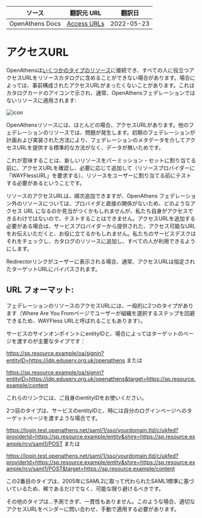 | ソース | 翻訳元 URL | 翻訳日 |
| ---- | ---- | ---- |
| OpenAthens Docs | [Access URLs](https://docs.openathens.net/libraries/Access-URLs.11305260.html) | 2022-05-23 |

# アクセスURL

OpenAthensは[いくつかのタイプのリソース](https://docs.openathens.net/libraries/What-are-the-differences-between-federated-and-proxied-resources%3F.10847272.html)に接続でき、すべての人に役立つアクセスURLをリソースカタログに含めることができない場合があります。場合によっては、事前構成されたアクセスURLがまったくないことがあります。これはカタログカードのアイコンで示され、通常、OpenAthensフェデレーションではないリソースに適用されます:

![icon](https://docs.openathens.net/libraries/11305260/URL.Icon.png?inst-v=f79effe0-b2fa-4160-b4b6-3b5d44ab3470)

OpenAthensリソースには、ほとんどの場合、アクセスURLがあります。他のフェデレーションのリソースでは、問題が発生します。初期のフェデレーションが計画および実装された方法により、フェデレーションのメタデータを介してアクセスURLを提供する標準的な方法がなく、データが無いためです。 

これが意味することは、新しいリソースをパーミッション・セットに割り当てる前に、アクセスURLを確認し、必要に応じて追加して（リソースプロバイダーに「WAYFlessURL」を要求する）、リソースをユーザーに割り当てる前にテストする必要があるということです。

リソースのアクセスURLは、順次追加できますが、OpenAthens フェデレーション外のリソースについては、プロバイダと直接の関係がないため、どのようなアクセス URL になるのか見当がつくかもしれませんが、私たち自身がアクセスできるわけではないので、テストすることはできません。アクセスURLを追加する必要がある場合は、サービスプロバイダーから提供された、アクセス可能なURLをお伝えいただくと、お役に立てるかもしれません。私たちのサービスデスクはそれをチェックし、カタログのリソースに追加し、すべての人が利用できるようにします。

Redirectorリンクがユーザーに表示される場合、通常、アクセスURLは指定されたターゲットURLにバイパスされます。

## URL フォーマット: 
フェデレーションのリソースのアクセスURLには、一般的に2つのタイプがあります（Where Are You Fromページでユーザーが組織を選択するステップを回避できるため、WAYFless URLと呼ばれることもあります）。

サービスのサインオンポイントにentityIDと、場合によってはターゲットのページを渡すのが主要なタイプです：

https://sp.resource.example/oa/signin?entityID=https://idp.eduserv.org.uk/openathens または

https://sp.resource.example/oa/signin?entityID=https://idp.eduserv.org.uk/openathens&target=https://sp.resource.example/content

これらのリンクには、ご自身のentityIDをお使いください。

2つ目のタイプは、サービスのentityIDと、時には自分のログインページへのターゲットページを渡すような場合です。

https://login.test.openathens.net/saml/1/sso/yourdomain.tld/c/ukfed?providerId=https://sp.resource.example/entity&shire=https://sp.resource.example/rcv/saml1/POST または

https://login.test.openathens.net/saml/1/sso/yourdomain.tld/c/ukfed?providerId=https://sp.resource.example/entity&shire=https://sp.resource.example/rcv/saml1/POST&target=https://sp.resource.example/content

この2番目のタイプは、2005年にSAML2に取って代わられたSAML1標準に基づいているため、稀であるだけでなく、可能な限り避けるべきです。

その他のタイプは...予測できず、一貫性もありません。このような場合、適切なアクセスURLをベンダーに問い合わせ、手動で適用する必要があります。